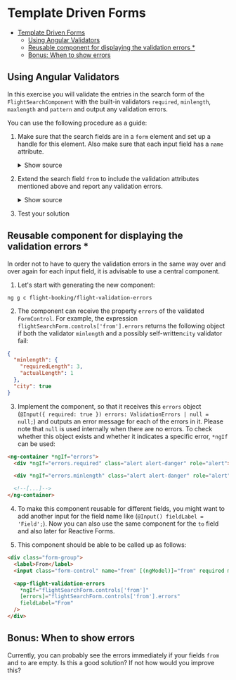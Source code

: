 # Template Driven Forms

- [Template Driven Forms](#template-driven-forms)
  - [Using Angular Validators](#using-angular-validators)
  - [Reusable component for displaying the validation errors \*](#reusable-component-for-displaying-the-validation-errors-)
  - [Bonus: When to show errors](#bonus-when-to-show-errors)

## Using Angular Validators

In this exercise you will validate the entries in the search form of the `FlightSearchComponent` with the built-in validators `required`, `minlength`, `maxlength` and `pattern` and output any validation errors.

You can use the following procedure as a guide:

1. Make sure that the search fields are in a `form` element and set up a handle for this element. Also make sure that each input field has a `name` attribute.

   <details>
   <summary>Show source</summary>
   <p>

   ```html
   <form #flightSearchForm="ngForm">
     [...]
     <input name="from" [(ngModel)]="from" [...] />
     [...]
     <input name="to" [(ngModel)]="to" [...] />
     [...]
   </form>
   ```

   </p>
   </details>

2. Extend the search field `from` to include the validation attributes mentioned above and report any validation errors.

   <details>
   <summary>Show source</summary>
   <p>

   ```html
   <input name="from" [(ngModel)]="from" required minlength="3" maxlength="15" pattern="[a-zA-ZäöüÄÖÜß ]*" />

   <pre *ngIf="flightSearchForm.controls['from']">{{ flightSearchForm.controls['from'].errors | json }}</pre>

   [...]
   <div *ngIf="flightSearchForm.controls['from']?.hasError('minlength')" class="text-danger">... minlength ...</div>
   [...]
   ```

   </p>
   </details>

3. Test your solution

## Reusable component for displaying the validation errors \*

In order not to have to query the validation errors in the same way over and over again for each input field, it is advisable to use a central component.

1. Let's start with generating the new component:

```
ng g c flight-booking/flight-validation-errors
```

2. The component can receive the property `errors` of the validated `FormControl`. For example, the expression `flightSearchForm.controls['from'].errors` returns the following object if both the validator `minlength` and a possibly self-written`city` validator fail:

```json
{
  "minlength": {
    "requiredLength": 3,
    "actualLength": 1
  },
  "city": true
}
```

3. Implement the component, so that it receives this `errors` object (`@Input({ required: true }) errors: ValidationErrors | null = null;`) and outputs an error message for each of the errors in it. Please note that `null` is used internally when there are no errors. To check whether this object exists and whether it indicates a specific error, `*ngIf` can be used:

```html
<ng-container *ngIf="errors">
  <div *ngIf="errors.required" class="alert alert-danger" role="alert">This field is required.</div>

  <div *ngIf="errors.minlength" class="alert alert-danger" role="alert">This field is too short.</div>

  <!--[...]-->
</ng-container>
```

4. To make this component reusable for different fields, you might want to add another input for the field name like (`@Input() fieldLabel = 'Field';`). Now you can also use the same component for the `to` field and also later for Reactive Forms.

5. This component should be able to be called up as follows:

```html
<div class="form-group">
  <label>From</label>
  <input class="form-control" name="from" [(ngModel)]="from" required minlength="3" />

  <app-flight-validation-errors
    *ngIf="flightSearchForm.controls['from']"
    [errors]="flightSearchForm.controls['from'].errors"
    fieldLabel="From"
  />
</div>
```

## Bonus: When to show errors

Currently, you can probably see the errors immediately if your fields `from` and `to` are empty. Is this a good solution? If not how would you improve this?
